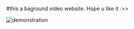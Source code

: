 #this a baground video website. Hope u like it :>> 



![demonstration](https://github.com/Jishnumo/Bg-Video/assets/147910757/c6c65d23-4862-479b-9610-80942519e133)
